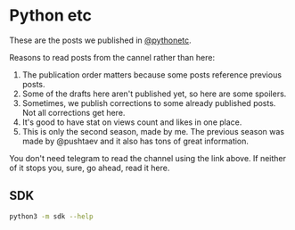 # Python etc

These are the posts we published in [@pythonetc](https://t.me/s/pythonetc).

Reasons to read posts from the cannel rather than here:

1. The publication order matters because some posts reference previous posts.
2. Some of the drafts here aren't published yet, so here are some spoilers.
3. Sometimes, we publish corrections to some already published posts. Not all corrections get here.
4. It's good to have stat on views count and likes in one place.
5. This is only the second season, made by me. The previous season was made by @pushtaev and it also has tons of great information.

You don't need telegram to read the channel using the link above. If neither of it stops you, sure, go ahead, read it here.

## SDK

```bash
python3 -m sdk --help
```

